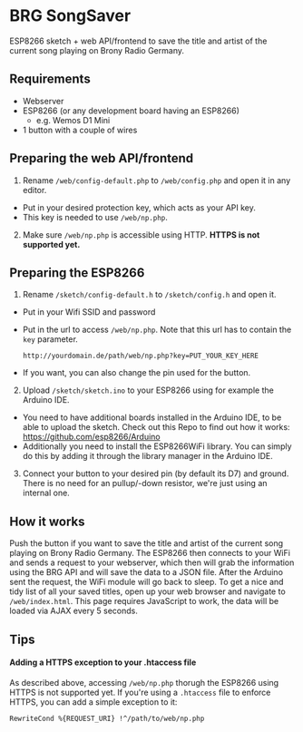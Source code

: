 BRG SongSaver
=============

ESP8266 sketch + web API/frontend to save the title and artist of the current song playing on Brony Radio Germany.


## Requirements ##
* Webserver
* ESP8266 (or any development board having an ESP8266)
  * e.g. Wemos D1 Mini
* 1 button with a couple of wires


## Preparing the web API/frontend
1. Rename `/web/config-default.php` to `/web/config.php` and open it in any editor.
  * Put in your desired protection key, which acts as your API key.
  * This key is needed to use `/web/np.php`.
2. Make sure `/web/np.php` is accessible using HTTP. **HTTPS is not supported yet.**


## Preparing the ESP8266 ##
1. Rename `/sketch/config-default.h` to `/sketch/config.h` and open it.
  * Put in your Wifi SSID and password
  * Put in the url to access `/web/np.php`. Note that this url has to contain the `key` parameter.
    ```
    http://yourdomain.de/path/web/np.php?key=PUT_YOUR_KEY_HERE
    ```

  * If you want, you can also change the pin used for the button.
2. Upload `/sketch/sketch.ino` to your ESP8266 using for example the Arduino IDE.
  * You need to have additional boards installed in the Arduino IDE, to be able to upload the sketch. Check out this Repo to find out how it works: https://github.com/esp8266/Arduino
  * Additionally you need to install the ESP8266WiFi library. You can simply do this by adding it through the library manager in the Arduino IDE.
3. Connect your button to your desired pin (by default its D7) and ground. There is no need for an pullup/-down resistor, we're just using an internal one.


## How it works ##
Push the button if you want to save the title and artist of the current song playing on Brony Radio Germany.
The ESP8266 then connects to your WiFi and sends a request to your webserver, which then will grab the information using the BRG API and will save the data to a JSON file.
After the Arduino sent the request, the WiFi module will go back to sleep.
To get a nice and tidy list of all your saved titles, open up your web browser and navigate to `/web/index.html`. This page requires JavaScript to work, the data will be loaded via AJAX every 5 seconds.


## Tips ##
#### Adding a HTTPS exception to your .htaccess file ####
As described above, accessing `/web/np.php` thorugh the ESP8266 using HTTPS is not supported yet. If you're using a `.htaccess` file to enforce HTTPS, you can add a simple exception to it:
```
RewriteCond %{REQUEST_URI} !^/path/to/web/np.php
```